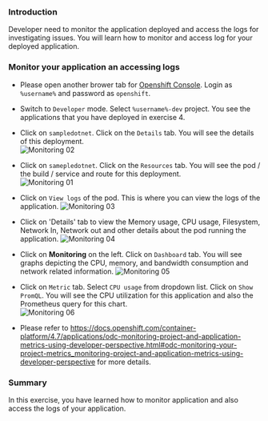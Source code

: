 ### Introduction

Developer need to monitor the application deployed and access the logs for investigating issues.   You will learn how to monitor and access log for your deployed application. 

### Monitor your application an accessing logs 

* Please open another brower tab for [Openshift Console](https://console-openshift-console.apps.cluster-19dc.19dc.sandbox811.opentlc.com).  Login as `%username%` and password as `openshift`.

* Switch to `Developer` mode.  Select `%username%-dev` project.  You see the applications that you have deployed in exercise 4.  

* Click on `sampledotnet`.  Click on the `Details` tab. You will see the details of this deployment.  
![Monitoring 02](./images/07/monitor-02.png)

* Click on `samepledotnet`.  Click on the `Resources` tab.  You will see the pod / the build / service and route for this deployment.    
![Monitoring 01](./images/07/monitor-01.png)

* Click on `View logs` of the pod. This is where you can view the logs of the application.
![Monitoring 03](./images/07/monitor-03.png)

* Click on 'Details' tab to view the Memory usage, CPU usage, Filesystem, Network In, Network out and other details about the pod running the application. 
![Monitoring 04](./images/07/monitor-04.png)

* Click on **Monitoring** on the left. Click on `Dashboard` tab.  You will see graphs depicting the CPU, memory, and bandwidth consumption and network related information.
![Monitoring 05](./images/07/monitor-05.png)

* Click on `Metric` tab.  Select `CPU usage` from dropdown list.  Click on `Show PromQL`. You will see the CPU utilization for this application and also the Prometheus query for this chart.  
![Monitoring 06](./images/07/monitor-06.png)

* Please refer to https://docs.openshift.com/container-platform/4.7/applications/odc-monitoring-project-and-application-metrics-using-developer-perspective.html#odc-monitoring-your-project-metrics_monitoring-project-and-application-metrics-using-developer-perspective for more details. 

### Summary
In this exercise,  you have learned how to monitor application and also access the logs of your application. 
